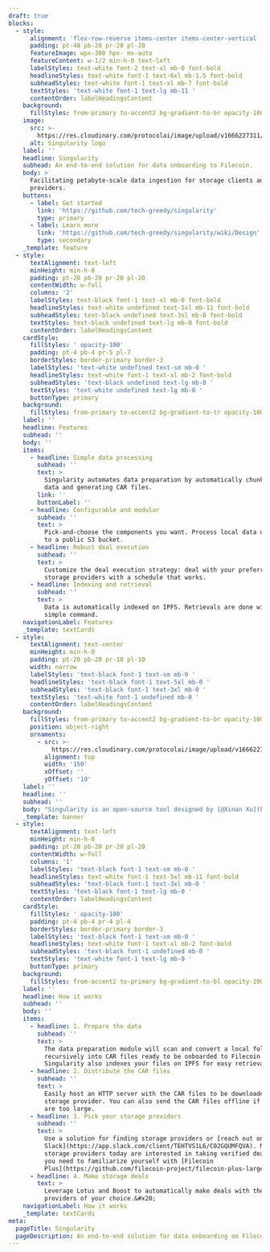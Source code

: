 ```yaml
---
draft: true
blocks:
  - style:
      alignment: 'flex-row-reverse items-center items-center-vertical '
      padding: pt-48 pb-20 pr-20 pl-20
      featureImage: wpx-300 hpx- mx-auto
      featureContent: w-1/2 min-h-0 text-left
      labelStyles: text-white font-2 text-xl mb-0 font-bold
      headlineStyles: text-white font-1 text-6xl mb-1.5 font-bold
      subheadStyles: text-white font-1 text-xl mb-7 font-bold
      textStyles: 'text-white font-1 text-lg mb-11 '
      contentOrder: labelHeadingsContent
    background:
      fillStyles: from-primary to-accent2 bg-gradient-to-br opacity-100
    image:
      src: >-
        https://res.cloudinary.com/protocolai/image/upload/v1666227311/ICON_COLOR_djhirl.svg
      alt: Singularity logo
    label: ''
    headline: Singularity
    subhead: An end-to-end solution for data onboarding to Filecoin.
    body: >
      Facilitating petabyte-scale data ingestion for storage clients and
      providers.
    buttons:
      - label: Get started
        link: 'https://github.com/tech-greedy/singularity'
        type: primary
      - label: Learn more
        link: 'https://github.com/tech-greedy/singularity/wiki/Design'
        type: secondary
    _template: feature
  - style:
      textAlignment: text-left
      minHeight: min-h-0
      padding: pt-20 pb-20 pr-20 pl-20
      contentWidth: w-full
      columns: '2'
      labelStyles: text-black font-1 text-xl mb-0 font-bold
      headlineStyles: text-white undefined text-5xl mb-11 font-bold
      subheadStyles: text-black undefined text-3xl mb-0 font-bold
      textStyles: text-black undefined text-lg mb-0 font-bold
      contentOrder: labelHeadingsContent
    cardStyle:
      fillStyles: ' opacity-100'
      padding: pt-4 pb-4 pr-5 pl-7
      borderStyles: border-primary border-3
      labelStyles: 'text-white undefined text-sm mb-0 '
      headlineStyles: text-white font-1 text-xl mb-2 font-bold
      subheadStyles: 'text-black undefined text-lg mb-0 '
      textStyles: 'text-white undefined text-lg mb-0 '
      buttonType: primary
    background:
      fillStyles: from-primary to-accent2 bg-gradient-to-tr opacity-100
    label: ''
    headline: Features
    subhead: ''
    body: ''
    items:
      - headline: Simple data processing
        subhead: ''
        text: >
          Singularity automates data preparation by automatically chunking your
          data and generating CAR files.
        link: ''
        buttonLabel: ''
      - headline: Configurable and modular
        subhead: ''
        text: >
          Pick-and-choose the components you want. Process local data or point
          to a public S3 bucket.
      - headline: Robust deal execution
        subhead: ''
        text: >
          Customize the deal execution strategy: deal with your preferred
          storage providers with a schedule that works.
      - headline: Indexing and retrieval
        subhead: ''
        text: >
          Data is automatically indexed on IPFS. Retrievals are done with a
          simple command.
    navigationLabel: Features
    _template: textCards
  - style:
      textAlignment: text-center
      minHeight: min-h-0
      padding: pt-20 pb-20 pr-10 pl-10
      width: narrow
      labelStyles: 'text-black font-1 text-sm mb-0 '
      headlineStyles: 'text-black font-1 text-5xl mb-0 '
      subheadStyles: 'text-black font-1 text-3xl mb-0 '
      textStyles: 'text-white font-1 undefined mb-0 '
      contentOrder: labelHeadingsContent
    background:
      fillStyles: from-primary to-accent2 bg-gradient-to-br opacity-100
      position: object-right
      ornaments:
        - src: >-
            https://res.cloudinary.com/protocolai/image/upload/v1666227018/data-onboarding-assets-DO-Primary-White_phrtte.png
          alignment: top
          width: '150'
          xOffset: ''
          yOffset: '10'
    label: ''
    headline: ''
    subhead: ''
    body: "Singularity is an open-source tool designed by [@Xinan Xu](https://github.com/xinaxu) and [@Fei Yan](https://github.com/kernelogic) and maintained by the Data Onboarding team at Protocol Labs. Our goal is to develop tools that help data owners and storage providers ingest massive amounts of data to the Filecoin network.\n\nIt is a simple [NPM package](https://www.npmjs.com/package/@techgreedy/singularity) that works with [Lotus](https://lotus.filecoin.io/) and [Boost](https://boost.filecoin.io/) to tie together every step of data onboarding.\_\n"
    _template: banner
  - style:
      textAlignment: text-left
      minHeight: min-h-0
      padding: pt-20 pb-20 pr-20 pl-20
      contentWidth: w-full
      columns: '1'
      labelStyles: 'text-black font-1 text-sm mb-0 '
      headlineStyles: text-white font-1 text-5xl mb-11 font-bold
      subheadStyles: 'text-black font-1 text-3xl mb-0 '
      textStyles: 'text-black font-1 text-lg mb-0 '
      contentOrder: labelHeadingsContent
    cardStyle:
      fillStyles: ' opacity-100'
      padding: pt-4 pb-4 pr-4 pl-4
      borderStyles: border-primary border-3
      labelStyles: 'text-black font-1 text-sm mb-0 '
      headlineStyles: text-white font-1 text-xl mb-2 font-bold
      subheadStyles: 'text-black font-1 undefined mb-0 '
      textStyles: 'text-white font-1 text-lg mb-0 '
      buttonType: primary
    background:
      fillStyles: from-accent2 to-primary bg-gradient-to-bl opacity-100
    label: ''
    headline: How it works
    subhead: ''
    body: ''
    items:
      - headline: 1. Prepare the data
        subhead: ''
        text: >
          The data preparation module will scan and convert a local folder
          recursively into CAR files ready to be onboarded to Filecoin Network.
          Singularity also indexes your files on IPFS for easy retrieval.
      - headline: 2. Distribute the CAR files
        subhead: ''
        text: >
          Easily host an HTTP server with the CAR files to be downloaded by the
          storage provider. You can also send the CAR files offline if the files
          are too large.
      - headline: 3. Pick your storage providers
        subhead: ''
        text: >
          Use a solution for finding storage providers or [reach out on
          Slack](https://app.slack.com/client/TEHTVS1L6/C02GQUMFQVA). Most
          storage providers today are interested in taking verified deals, so
          you need to familiarize yourself with [Filecoin
          Plus](https://github.com/filecoin-project/filecoin-plus-large-datasets).&#x20;
      - headline: 4. Make storage deals
        text: >
          Leverage Lotus and Boost to automatically make deals with the storage
          providers of your choice.&#x20;
    navigationLabel: How it works
    _template: textCards
meta:
  pageTitle: Singularity
  pageDescription: An end-to-end solution for data onboarding on Filecoin
---
```


